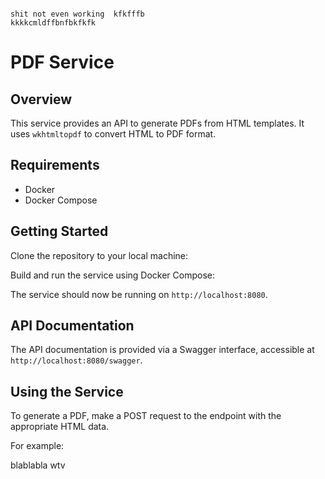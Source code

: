 ```

shit not even working  kfkfffb 
kkkkcmldffbnfbkfkfk
```


# PDF Service

## Overview
This service provides an API to generate PDFs from HTML templates. It uses `wkhtmltopdf` to convert HTML to PDF format.

## Requirements
- Docker
- Docker Compose


## Getting Started

Clone the repository to your local machine:

Build and run the service using Docker Compose:




The service should now be running on `http://localhost:8080`.

## API Documentation
The API documentation is provided via a Swagger interface, accessible at `http://localhost:8080/swagger`.

## Using the Service
To generate a PDF, make a POST request to the endpoint with the appropriate HTML data.

For example:



blablabla wtv